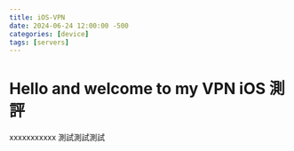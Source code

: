 ```yaml
---
title: iOS-VPN
date: 2024-06-24 12:00:00 -500
categories: [device]
tags: [servers]
---
```



# Hello and welcome to my VPN iOS 測評
xxxxxxxxxxx 測試測試測試